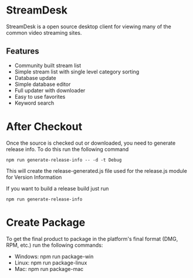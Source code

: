 StreamDesk
==========
StreamDesk is a open source desktop client for viewing many of the common video streaming sites.

Features
--------
* Community built stream list
* Simple stream list with single level category sorting
* Database update
* Simple database editor
* Full updater with downloader
* Easy to use favorites
* Keyword search

After Checkout
==============
Once the source is checked out or downloaded, you need to generate release info. To do this run
the following command

    npm run generate-release-info -- -d -t Debug

This will create the release-generated.js file used for the release.js module for Version Information

If you want to build a release build just run

    npm run generate-release-info

Create Package
==============
To get the final product to package in the platform's final format (DMG, RPM, etc.) run the following
commands:

* Windows: npm run package-win
* Linux: npm run package-linux
* Mac: npm run package-mac
